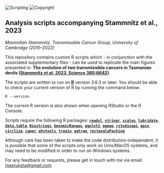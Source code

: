 ![Scripting](https://img.shields.io/badge/Language-R-yellow.svg) ![Copyright](https://img.shields.io/badge/Copyright-(c)_2022_Max\_Stammnitz\_@TCG\_Cambridge-green.svg)

## Analysis scripts accompanying Stammnitz et al., 2023

_Maximilian Stammnitz, Transmissible Cancer Group, University of Cambridge (2015–2022)_

This repository contains custom R scripts which - in conjunction with the associated supplementary files - can be used to replicate the main figures presented in: **The evolution of two transmissible cancers in Tasmanian devils ([Stammnitz _et al._ 2023, Science 380:6642](https://doi.org/10.1126/science.abq6453))**.

The scripts are written to run on **[R](https://www.r-project.org/)** version 3.6.3 or later. You should be able to check your current version of R by running the command below:

```
R --version
```

The current R version is also shown when opening RStudio or the R Console.

Scripts require the following R packages: [**`readxl`**](https://cran.r-project.org/web/packages/readxl/index.html), [**`stringr`**](https://cran.r-project.org/web/packages/stringr/index.html), [**`scales`**](https://cran.r-project.org/web/packages/scales/index.html), [**`lubridate`**](https://cran.r-project.org/web/packages/lubridate/index.html), [**`data.table`**](https://cran.r-project.org/web/packages/data.table/index.html), [**`Biostrings`**](https://bioconductor.org/packages/release/bioc/html/Biostrings.html), [**`GenomicRanges`**](https://bioconductor.org/packages/release/bioc/html/GenomicRanges.html), [**`ggplot2`**](https://cran.r-project.org/web/packages/ggplot2/index.html), [**`ggmap`**](https://cran.r-project.org/web/packages/ggmap/index.html), [**`rstudioapi`**](https://cran.r-project.org/web/packages/rstudioapi/index.html), [**`ggsn`**](https://cran.r-project.org/web/packages/ggsn/index.html), [**`circlize`**](https://cran.r-project.org/web/packages/circlize/index.html), [**`caper`**](https://cran.r-project.org/web/packages/caper/index.html), [**`phytools`**](https://cran.r-project.org/web/packages/phytools/index.html), [**`treeio`**](https://bioconductor.org/packages/release/bioc/html/treeio.html), [**`ggtree`**](https://bioconductor.org/packages/release/bioc/html/ggtree.html), [**`rectanglePacking`**](https://github.com/TransmissibleCancerGroup/rectanglePacking)

Although care has been taken to make the code distribution-independent, it is possible that some of the scripts only work on Unix/MacOS systems, and may need to be modified in order to run on Windows systems.

For any feedback or requests, please get in touch with me via email: maxrupsta@gmail.com

